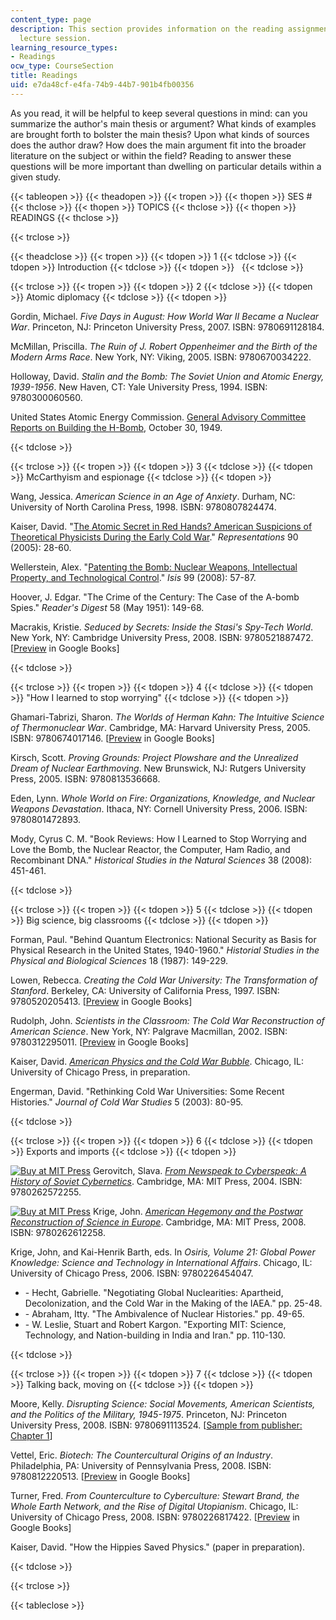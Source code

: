 ```yaml
---
content_type: page
description: This section provides information on the reading assignments for each
  lecture session.
learning_resource_types:
- Readings
ocw_type: CourseSection
title: Readings
uid: e7da48cf-e4fa-74b9-44b7-901b4fb00356
---
```


As you read, it will be helpful to keep several questions in mind: can you summarize the author's main thesis or argument? What kinds of examples are brought forth to bolster the main thesis? Upon what kinds of sources does the author draw? How does the main argument fit into the broader literature on the subject or within the field? Reading to answer these questions will be more important than dwelling on particular details within a given study.

{{< tableopen >}}
{{< theadopen >}}
{{< tropen >}}
{{< thopen >}}
SES #
{{< thclose >}}
{{< thopen >}}
TOPICS
{{< thclose >}}
{{< thopen >}}
READINGS
{{< thclose >}}

{{< trclose >}}

{{< theadclose >}}
{{< tropen >}}
{{< tdopen >}}
1
{{< tdclose >}}
{{< tdopen >}}
Introduction
{{< tdclose >}}
{{< tdopen >}}
 
{{< tdclose >}}

{{< trclose >}}
{{< tropen >}}
{{< tdopen >}}
2
{{< tdclose >}}
{{< tdopen >}}
Atomic diplomacy
{{< tdclose >}}
{{< tdopen >}}


Gordin, Michael. _Five Days in August: How World War II Became a Nuclear War_. Princeton, NJ: Princeton University Press, 2007. ISBN: 9780691128184.

McMillan, Priscilla. _The Ruin of J. Robert Oppenheimer and the Birth of the Modern Arms Race_. New York, NY: Viking, 2005. ISBN: 9780670034222.

Holloway, David. _Stalin and the Bomb: The Soviet Union and Atomic Energy, 1939-1956_. New Haven, CT: Yale University Press, 1994. ISBN: 9780300060560.

United States Atomic Energy Commission. [General Advisory Committee Reports on Building the H-Bomb](http://www.atomicarchive.com/Docs/Hydrogen/GACReport.shtml), October 30, 1949.


{{< tdclose >}}

{{< trclose >}}
{{< tropen >}}
{{< tdopen >}}
3
{{< tdclose >}}
{{< tdopen >}}
McCarthyism and espionage
{{< tdclose >}}
{{< tdopen >}}


Wang, Jessica. _American Science in an Age of Anxiety_. Durham, NC: University of North Carolina Press, 1998. ISBN: 9780807824474.

Kaiser, David. "[The Atomic Secret in Red Hands? American Suspicions of Theoretical Physicists During the Early Cold War](https://web.mit.edu/dikaiser/www/Kaiser.RedTheorists.pdf)." _Representations_ 90 (2005): 28-60.

Wellerstein, Alex. "[Patenting the Bomb: Nuclear Weapons, Intellectual Property, and Technological Control](http://www.ncbi.nlm.nih.gov/pubmed/18505023)." _Isis_ 99 (2008): 57-87.

Hoover, J. Edgar. "The Crime of the Century: The Case of the A-bomb Spies." _Reader's Digest_ 58 (May 1951): 149-68.

Macrakis, Kristie. _Seduced by Secrets: Inside the Stasi's Spy-Tech World_. New York, NY: Cambridge University Press, 2008. ISBN: 9780521887472. \[[Preview](http://books.google.com/books?id=LLZJk4FrqwwC&pg=PAfrontcover) in Google Books\]


{{< tdclose >}}

{{< trclose >}}
{{< tropen >}}
{{< tdopen >}}
4
{{< tdclose >}}
{{< tdopen >}}
"How I learned to stop worrying"
{{< tdclose >}}
{{< tdopen >}}


Ghamari-Tabrizi, Sharon. _The Worlds of Herman Kahn: The Intuitive Science of Thermonuclear War_. Cambridge, MA: Harvard University Press, 2005. ISBN: 9780674017146. \[[Preview](http://books.google.com/books?id=Ri5ho6_xorAC&pg=PAfrontcover) in Google Books\]

Kirsch, Scott. _Proving Grounds: Project Plowshare and the Unrealized Dream of Nuclear Earthmoving_. New Brunswick, NJ: Rutgers University Press, 2005. ISBN: 9780813536668.

Eden, Lynn. _Whole World on Fire: Organizations, Knowledge, and Nuclear Weapons Devastation_. Ithaca, NY: Cornell University Press, 2006. ISBN: 9780801472893.

Mody, Cyrus C. M. "Book Reviews: How I Learned to Stop Worrying and Love the Bomb, the Nuclear Reactor, the Computer, Ham Radio, and Recombinant DNA." _Historical Studies in the Natural Sciences_ 38 (2008): 451-461.


{{< tdclose >}}

{{< trclose >}}
{{< tropen >}}
{{< tdopen >}}
5
{{< tdclose >}}
{{< tdopen >}}
Big science, big classrooms
{{< tdclose >}}
{{< tdopen >}}


Forman, Paul. "Behind Quantum Electronics: National Security as Basis for Physical Research in the United States, 1940-1960." _Historial Studies in the Physical and Biological Sciences_ 18 (1987): 149-229.

Lowen, Rebecca. _Creating the Cold War University: The Transformation of Stanford_. Berkeley, CA: University of California Press, 1997. ISBN: 9780520205413. \[[Preview](http://books.google.com/books?id=e0bVC2FEoSwC&pg=PAfrontcover) in Google Books\]

Rudolph, John. _Scientists in the Classroom: The Cold War Reconstruction of American Science_. New York, NY: Palgrave Macmillan, 2002. ISBN: 9780312295011. \[[Preview](http://books.google.com/books?id=SLCADAAAQBAJ&pg=PAfrontcover) in Google Books\]

Kaiser, David. [_American Physics and the Cold War Bubble_](http://web.mit.edu/dikaiser/www/CWB.html). Chicago, IL: University of Chicago Press, in preparation.

Engerman, David. "Rethinking Cold War Universities: Some Recent Histories." _Journal of Cold War Studies_ 5 (2003): 80-95.


{{< tdclose >}}

{{< trclose >}}
{{< tropen >}}
{{< tdopen >}}
6
{{< tdclose >}}
{{< tdopen >}}
Exports and imports
{{< tdclose >}}
{{< tdopen >}}


[![Buy at MIT Press](/images/mp_logo.gif)](https://mitpress.mit.edu/9780262572255) Gerovitch, Slava. [_From Newspeak to Cyberspeak: A History of Soviet Cybernetics_](https://mitpress.mit.edu/9780262572255). Cambridge, MA: MIT Press, 2004. ISBN: 9780262572255.

[![Buy at MIT Press](/images/mp_logo.gif)](https://mitpress.mit.edu/9780262612258) Krige, John. [_American Hegemony and the Postwar Reconstruction of Science in Europe_](https://mitpress.mit.edu/9780262612258). Cambridge, MA: MIT Press, 2008. ISBN: 9780262612258.

Krige, John, and Kai-Henrik Barth, eds. In _Osiris, Volume 21: Global Power Knowledge: Science and Technology in International Affairs_. Chicago, IL: University of Chicago Press, 2006. ISBN: 9780226454047.

*   \- Hecht, Gabrielle. "Negotiating Global Nuclearities: Apartheid, Decolonization, and the Cold War in the Making of the IAEA." pp. 25-48.
*   \- Abraham, Itty. "The Ambivalence of Nuclear Histories." pp. 49-65.
*   \- W. Leslie, Stuart and Robert Kargon. "Exporting MIT: Science, Technology, and Nation-building in India and Iran." pp. 110-130.


{{< tdclose >}}

{{< trclose >}}
{{< tropen >}}
{{< tdopen >}}
7
{{< tdclose >}}
{{< tdopen >}}
Talking back, moving on
{{< tdclose >}}
{{< tdopen >}}


Moore, Kelly. _Disrupting Science: Social Movements, American Scientists, and the Politics of the Military, 1945-1975_. Princeton, NJ: Princeton University Press, 2008. ISBN: 9780691113524. \[[Sample from publisher: Chapter 1](http://assets.press.princeton.edu/chapters/s8545.pdf)\]

Vettel, Eric. _Biotech: The Countercultural Origins of an Industry_. Philadelphia, PA: University of Pennsylvania Press, 2008. ISBN: 9780812220513. \[[Preview](http://books.google.com/books?id=VXBaDF6-sfQC&pg=PAfrontcover) in Google Books\]

Turner, Fred. _From Counterculture to Cyberculture: Stewart Brand, the Whole Earth Network, and the Rise of Digital Utopianism_. Chicago, IL: University of Chicago Press, 2008. ISBN: 9780226817422. \[[Preview](http://books.google.com/books?id=2SNFpgX_WigC&pg=PAfrontcover) in Google Books\]

Kaiser, David. "How the Hippies Saved Physics." (paper in preparation).


{{< tdclose >}}

{{< trclose >}}

{{< tableclose >}}